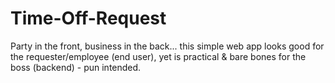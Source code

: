 # Time-Off-Request

Party in the front, business in the back... this simple web app looks good for the requester/employee (end user), yet is practical & bare bones for the boss (backend) - pun intended.

